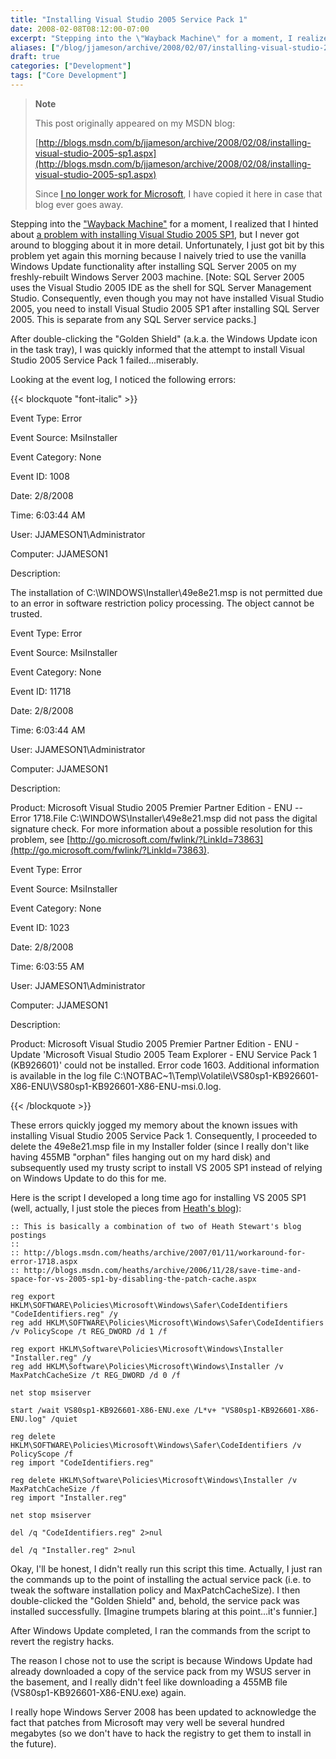 ```yaml
---
title: "Installing Visual Studio 2005 Service Pack 1"
date: 2008-02-08T08:12:00-07:00
excerpt: "Stepping into the \"Wayback Machine\" for a moment, I realized that I hinted about a problem with installing Visual Studio 2005 SP1 , but I never got around to blogging about it in more detail. Unfortunately, I just got bit by this problem yet again this..."
aliases: ["/blog/jjameson/archive/2008/02/07/installing-visual-studio-2005-sp1.aspx", "/blog/jjameson/archive/2008/02/08/installing-visual-studio-2005-sp1.aspx"]
draft: true
categories: ["Development"]
tags: ["Core Development"]
---
```


> **Note**
>
> This post originally appeared on my MSDN blog:
>
> [http://blogs.msdn.com/b/jjameson/archive/2008/02/08/installing-visual-studio-2005-sp1.aspx](http://blogs.msdn.com/b/jjameson/archive/2008/02/08/installing-visual-studio-2005-sp1.aspx)
>
> Since
> [I no longer work for Microsoft](/blog/jjameson/2011/09/02/last-day-with-microsoft), I have copied it here in case that blog
> ever goes away.

Stepping into the ["Wayback
Machine"](http://en.wikipedia.org/wiki/Wayback_Machine) for a moment, I realized that I hinted about [a problem with installing Visual Studio 2005 SP1](/blog/jjameson/2007/06/23/save-huge-amounts-of-disk-space-by-slipstreaming-service-packs), but I never got around to  blogging about it in more detail. Unfortunately, I just got bit by this problem  yet again this morning because I naively tried to use the vanilla Windows Update  functionality after installing SQL Server 2005 on my freshly-rebuilt Windows Server  2003 machine. [Note: SQL Server 2005 uses the Visual Studio 2005 IDE as the shell  for SQL Server Management Studio. Consequently, even though you may not have installed  Visual Studio 2005, you need to install Visual Studio 2005 SP1 after installing  SQL Server 2005. This is separate from any SQL Server service packs.]

After double-clicking the "Golden Shield" (a.k.a. the Windows Update icon in  the task tray), I was quickly informed that the attempt to install Visual Studio  2005 Service Pack 1 failed...miserably.

Looking at the event log, I noticed the following errors:

{{< blockquote "font-italic" >}}

Event Type: Error

Event Source: MsiInstaller

Event Category: None

Event ID: 1008

Date: 2/8/2008

Time: 6:03:44 AM

User: JJAMESON1\Administrator

Computer: JJAMESON1

Description:

The installation of C:\WINDOWS\Installer\49e8e21.msp is not permitted due to
an error in software restriction policy processing. The object cannot be trusted.

Event Type: Error

Event Source: MsiInstaller

Event Category: None

Event ID: 11718

Date: 2/8/2008

Time: 6:03:44 AM

User: JJAMESON1\Administrator

Computer: JJAMESON1

Description:

Product: Microsoft Visual Studio 2005 Premier Partner Edition - ENU -- Error
1718.File C:\WINDOWS\Installer\49e8e21.msp did not pass the digital signature
check. For more information about a possible resolution for this problem, see
[http://go.microsoft.com/fwlink/?LinkId=73863](http://go.microsoft.com/fwlink/?LinkId=73863).

Event Type: Error

Event Source: MsiInstaller

Event Category: None

Event ID: 1023

Date: 2/8/2008

Time: 6:03:55 AM

User: JJAMESON1\Administrator

Computer: JJAMESON1

Description:

Product: Microsoft Visual Studio 2005 Premier Partner Edition - ENU - Update
'Microsoft Visual Studio 2005 Team Explorer - ENU Service Pack 1 (KB926601)'
could not be installed. Error code 1603. Additional information is available
in the log file C:\NOTBAC~1\Temp\Volatile\VS80sp1-KB926601-X86-ENU\VS80sp1-KB926601-X86-ENU-msi.0.log.

{{< /blockquote >}}

These errors quickly jogged my memory about the known issues with installing  Visual Studio 2005 Service Pack 1. Consequently, I proceeded to delete the 49e8e21.msp  file in my Installer folder (since I really don't like having 455MB "orphan" files  hanging out on my hard disk) and subsequently used my trusty script to install VS  2005 SP1 instead of relying on Windows Update to do this for me.

Here is the script I developed a long time ago for installing VS 2005 SP1 (well,  actually, I just stole the pieces from [Heath's
blog](http://blogs.msdn.com/heaths)):

```
:: This is basically a combination of two of Heath Stewart's blog postings
::
:: http://blogs.msdn.com/heaths/archive/2007/01/11/workaround-for-error-1718.aspx
:: http://blogs.msdn.com/heaths/archive/2006/11/28/save-time-and-space-for-vs-2005-sp1-by-disabling-the-patch-cache.aspx

reg export HKLM\SOFTWARE\Policies\Microsoft\Windows\Safer\CodeIdentifiers "CodeIdentifiers.reg" /y
reg add HKLM\SOFTWARE\Policies\Microsoft\Windows\Safer\CodeIdentifiers /v PolicyScope /t REG_DWORD /d 1 /f

reg export HKLM\Software\Policies\Microsoft\Windows\Installer "Installer.reg" /y
reg add HKLM\Software\Policies\Microsoft\Windows\Installer /v MaxPatchCacheSize /t REG_DWORD /d 0 /f

net stop msiserver

start /wait VS80sp1-KB926601-X86-ENU.exe /L*v+ "VS80sp1-KB926601-X86-ENU.log" /quiet

reg delete HKLM\SOFTWARE\Policies\Microsoft\Windows\Safer\CodeIdentifiers /v PolicyScope /f
reg import "CodeIdentifiers.reg"

reg delete HKLM\Software\Policies\Microsoft\Windows\Installer /v MaxPatchCacheSize /f
reg import "Installer.reg"

net stop msiserver

del /q "CodeIdentifiers.reg" 2>nul

del /q "Installer.reg" 2>nul
```

Okay, I'll be honest, I didn't really run this script this time. Actually, I  just ran the commands up to the point of installing the actual service pack (i.e.  to tweak the software installation policy and MaxPatchCacheSize). I then double-clicked  the "Golden Shield" and, behold, the service pack was installed successfully. [Imagine  trumpets blaring at this point...it's funnier.]

After Windows Update completed, I ran the commands from the script to revert  the registry hacks.

The reason I chose not to use the script is because Windows Update had already  downloaded a copy of the service pack from my WSUS server in the basement, and I  really didn't feel like downloading a 455MB file (VS80sp1-KB926601-X86-ENU.exe)  again.

I really hope Windows Server 2008 has been updated to acknowledge the fact that  patches from Microsoft may very well be several hundred megabytes (so we don't have  to hack the registry to get them to install in the future).

